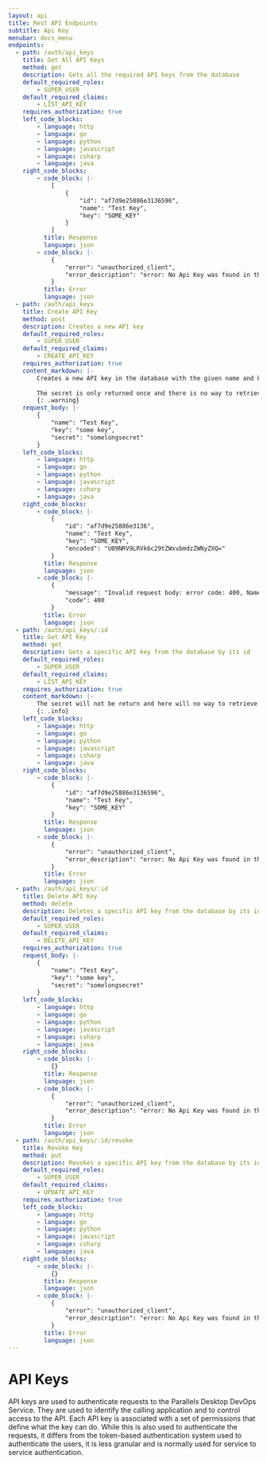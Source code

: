 ```yaml
---
layout: api
title: Rest API Endpoints
subtitle: Api Key
menubar: docs_menu
endpoints:
  - path: /auth/api_keys
    title: Get All API Keys
    method: get
    description: Gets all the required API keys from the database
    default_required_roles:
        - SUPER_USER
    default_required_claims:
        - LIST_API_KEY
    requires_authorization: true
    left_code_blocks:
        - language: http
        - language: go
        - language: python
        - language: javascript
        - language: csharp
        - language: java
    right_code_blocks:
        - code_block: |-
            [
                {
                    "id": "af7d9e25886e3136596",
                    "name": "Test Key",
                    "key": "SOME_KEY"
                }
            ]
          title: Response
          language: json
        - code_block: |-
            {
                "error": "unauthorized_client",
                "error_description": "error: No Api Key was found in the request"
            }
          title: Error
          language: json
  - path: /auth/api_keys
    title: Create API Key
    method: post
    description: Creates a new API key
    default_required_roles:
        - SUPER_USER
    default_required_claims:
        - CREATE_API_KEY
    requires_authorization: true
    content_markdown: |-
        Creates a new API key in the database with the given name and key. The secret is generated by the server and is returned in the response.
        
        The secret is only returned once and there is no way to retrieve it again. please take note of it.
        {: .warning}
    request_body: |-
        {
            "name": "Test Key",
            "key": "some key",
            "secret": "somelongsecret"
        }
    left_code_blocks:
        - language: http
        - language: go
        - language: python
        - language: javascript
        - language: csharp
        - language: java
    right_code_blocks:
        - code_block: |-
            {
                "id": "af7d9e25886e3136",
                "name": "Test Key",
                "key": "SOME_KEY",
                "encoded": "U09NRV9LRVk6c29tZWxvbmdzZWNyZXQ="
            }
          title: Response
          language: json
        - code_block: |-
            {
                "message": "Invalid request body: error code: 400, Name is required",
                "code": 400
            }
          title: Error
          language: json
  - path: /auth/api_keys/:id
    title: Get API Key 
    method: get
    description: Gets a specific API key from the database by its id
    default_required_roles:
        - SUPER_USER
    default_required_claims:
        - LIST_API_KEY
    requires_authorization: true
    content_markdown: |-
        The secret will not be return and here will no way to retrieve it again.
        {: .info}
    left_code_blocks:
        - language: http
        - language: go
        - language: python
        - language: javascript
        - language: csharp
        - language: java
    right_code_blocks:
        - code_block: |-
            {
                "id": "af7d9e25886e3136596",
                "name": "Test Key",
                "key": "SOME_KEY"
            }
          title: Response
          language: json
        - code_block: |-
            {
                "error": "unauthorized_client",
                "error_description": "error: No Api Key was found in the request"
            }
          title: Error
          language: json
  - path: /auth/api_keys/:id
    title: Delete API Key 
    method: delete
    description: Deletes a specific API key from the database by its id
    default_required_roles:
        - SUPER_USER
    default_required_claims:
        - DELETE_API_KEY
    requires_authorization: true
    request_body: |-
        {
            "name": "Test Key",
            "key": "some key",
            "secret": "somelongsecret"
        }
    left_code_blocks:
        - language: http
        - language: go
        - language: python
        - language: javascript
        - language: csharp
        - language: java
    right_code_blocks:
        - code_block: |-
            {}
          title: Response
          language: json
        - code_block: |-
            {
                "error": "unauthorized_client",
                "error_description": "error: No Api Key was found in the request"
            }
          title: Error
          language: json
  - path: /auth/api_keys/:id/revoke
    title: Revoke Key
    method: put
    description: Revokes a specific API key from the database by its id
    default_required_roles:
        - SUPER_USER
    default_required_claims:
        - UPDATE_API_KEY
    requires_authorization: true
    left_code_blocks:
        - language: http
        - language: go
        - language: python
        - language: javascript
        - language: csharp
        - language: java
    right_code_blocks:
        - code_block: |-
            {}
          title: Response
          language: json
        - code_block: |-
            {
                "error": "unauthorized_client",
                "error_description": "error: No Api Key was found in the request"
            }
          title: Error
          language: json
---
```


# API Keys

API keys are used to authenticate requests to the Parallels Desktop DevOps Service. They are used to identify the calling application and to control access to the API. Each API key is associated with a set of permissions that define what the key can do. While this is also used to authenticate the requests, it differs from the token-based authentication system used to authenticate the users, it is less granular and is normally used for service to service authentication.